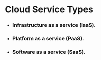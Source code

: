# Cloud Service Types

- ### Infrastructure as a service (IaaS).
- ### Platform as a service (PaaS).
- ### Software as a service (SaaS).
